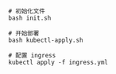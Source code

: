 




```shell
# 初始化文件
bash init.sh

# 开始部署
bash kubectl-apply.sh

# 配置 ingress
kubectl apply -f ingress.yml
```

